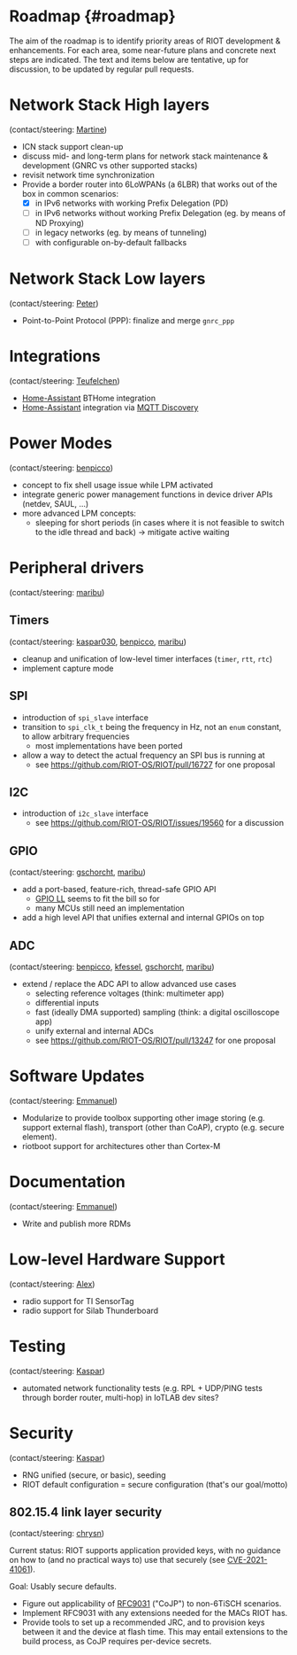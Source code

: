 # Roadmap     {#roadmap}

The aim of the roadmap is to identify priority areas of RIOT development & enhancements.
For each area, some near-future plans and concrete next steps are indicated.
The text and items below are tentative, up for discussion, to be updated by regular pull requests.


# Network Stack High layers
(contact/steering: [Martine](https://github.com/miri64))

- ICN stack support clean-up
- discuss mid- and long-term plans for network stack maintenance & development (GNRC vs other supported stacks)
- revisit network time synchronization
- Provide a border router into 6LoWPANs (a 6LBR) that works out of the box in common scenarios:
  - [x] in IPv6 networks with working Prefix Delegation (PD)
  - [ ] in IPv6 networks without working Prefix Delegation (eg. by means of ND Proxying) <!-- 6man-variable-slaac also sounds nice but is at best a step between PD and just-a-single-v6-address -->
  - [ ] in legacy networks (eg. by means of tunneling)
  - [ ] with configurable on-by-default fallbacks

# Network Stack Low layers
(contact/steering: [Peter](https://github.com/PeterKietzmann))

- Point-to-Point Protocol (PPP): finalize and merge `gnrc_ppp`


# Integrations
(contact/steering: [Teufelchen](https://github.com/teufelchen1))

- [Home-Assistant](https://www.home-assistant.io/) BTHome integration
- [Home-Assistant](https://www.home-assistant.io/) integration via [MQTT Discovery](https://www.home-assistant.io/integrations/mqtt#mqtt-discovery)

# Power Modes
(contact/steering: [benpicco](https://github.com/benpicco))

- concept to fix shell usage issue while LPM activated
- integrate generic power management functions in device driver APIs (netdev, SAUL, ...)
- more advanced LPM concepts:
  - sleeping for short periods (in cases where it is not feasible to switch to the idle thread and back) -> mitigate active waiting



# Peripheral drivers
(contact/steering: [maribu](https://github.com/maribu))

## Timers

(contact/steering: [kaspar030](https://github.com/kaspar030), [benpicco](https://github.com/benpicco), [maribu](https://github.com/maribu))

- cleanup and unification of low-level timer interfaces (`timer`, `rtt`, `rtc`)
- implement capture mode

## SPI

- introduction of `spi_slave` interface
- transition to `spi_clk_t` being the frequency in Hz, not an `enum` constant, to allow arbitrary frequencies
    - most implementations have been ported
- allow a way to detect the actual frequency an SPI bus is running at
    - see https://github.com/RIOT-OS/RIOT/pull/16727 for one proposal

## I2C

- introduction of `i2c_slave` interface
    - see https://github.com/RIOT-OS/RIOT/issues/19560 for a discussion

## GPIO

(contact/steering: [gschorcht](https://github.com/gschorcht), [maribu](https://github.com/maribu))

- add a port-based, feature-rich, thread-safe GPIO API
    - [GPIO LL](https://doc.riot-os.org/group__drivers__periph__gpio__ll.html) seems to fit the bill so for
    - many MCUs still need an implementation
- add a high level API that unifies external and internal GPIOs on top

## ADC

(contact/steering: [benpicco](https://github.com/benpicco), [kfessel](https://github.com/kfessel), [gschorcht](https://github.com/gschorcht), [maribu](https://github.com/maribu))

- extend / replace the ADC API to allow advanced use cases
    - selecting reference voltages (think: multimeter app)
    - differential inputs
    - fast (ideally DMA supported) sampling (think: a digital oscilloscope app)
    - unify external and internal ADCs
    - see https://github.com/RIOT-OS/RIOT/pull/13247 for one proposal



# Software Updates
(contact/steering: [Emmanuel](https://github.com/emmanuelsearch))

- Modularize to provide toolbox supporting other image storing (e.g. support external flash), transport (other than CoAP), crypto (e.g. secure element).
- riotboot support for architectures other than Cortex-M



# Documentation
(contact/steering: [Emmanuel](https://github.com/emmanuelsearch))

- Write and publish more RDMs



# Low-level Hardware Support
(contact/steering: [Alex](https://github.com/aabadie))

- radio support for TI SensorTag
- radio support for Silab Thunderboard



# Testing
(contact/steering: [Kaspar](https://github.com/kaspar030))

- automated network functionality tests (e.g. RPL + UDP/PING tests through border router, multi-hop) in IoTLAB dev sites?



# Security
(contact/steering: [Kaspar](https://github.com/kaspar030))

- RNG unified (secure, or basic), seeding
- RIOT default configuration = secure configuration (that's our goal/motto)


## 802.15.4 link layer security
(contact/steering: [chrysn](https://github.com/chrysn))

Current status: RIOT supports application provided keys,
with no guidance on how to (and no practical ways to) use that securely
(see [CVE-2021-41061](https://nvd.nist.gov/vuln/detail/CVE-2021-41061)).

Goal: Usably secure defaults.

- Figure out applicability of [RFC9031](https://www.rfc-editor.org/rfc/rfc9031) ("CoJP") to non-6TiSCH scenarios.
- Implement RFC9031 with any extensions needed for the MACs RIOT has.
- Provide tools to set up a recommended JRC, and to provision keys between it and the device at flash time.
  This may entail extensions to the build process, as CoJP requires per-device secrets.

